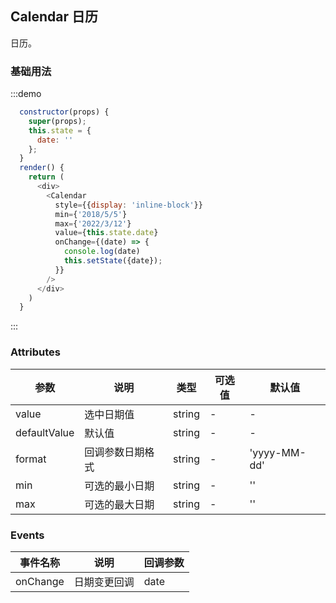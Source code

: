 ## Calendar 日历
日历。

### 基础用法

:::demo

```js
  constructor(props) {
    super(props);
    this.state = {
      date: ''
    };
  }
  render() {
    return (
      <div>
        <Calendar
          style={{display: 'inline-block'}}
          min={'2018/5/5'}
          max={'2022/3/12'}
          value={this.state.date}
          onChange={(date) => {
            console.log(date)
            this.setState({date});
          }}
        />
      </div>
    )
  }
```
:::



### Attributes
| 参数      | 说明    | 类型      | 可选值       | 默认值   |
|---------- |-------- |---------- |-------------  |-------- |
| value     | 选中日期值   | string |   -   |    -   |
| defaultValue  | 默认值 | string |   -   |    -   |
| format  | 回调参数日期格式 | string |   -   |    'yyyy-MM-dd'   |
| min  | 可选的最小日期 | string |   -   |    ''   |
| max  | 可选的最大日期 | string |   -   |    ''   |


### Events
| 事件名称 | 说明 | 回调参数 |
|---------- |-------- |---------- |
| onChange | 日期变更回调 |  date |